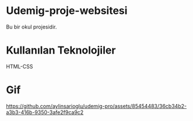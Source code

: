 # Udemig-proje-websitesi

Bu bir okul projesidir.

# Kullanılan Teknolojiler

HTML-CSS

# Gif


https://github.com/aylinsarioglu/udemig-pro/assets/85454483/36cb34b2-a3b3-416b-9350-3afe2f9ca9c2

